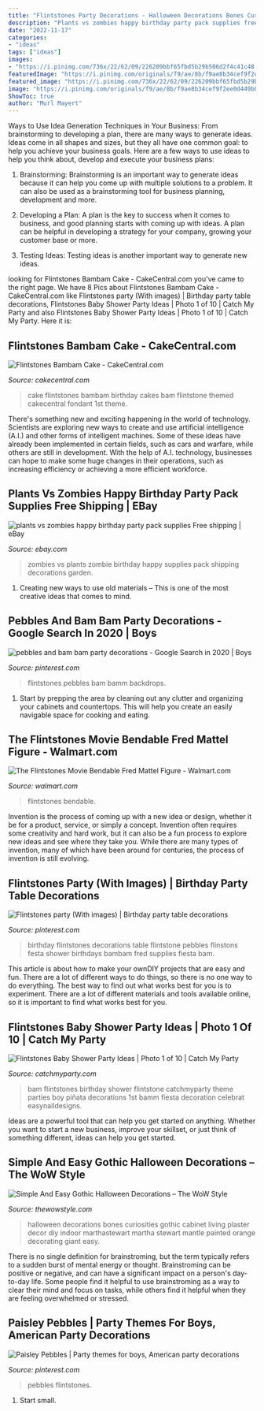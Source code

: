 ```yaml
---
title: "Flintstones Party Decorations - Halloween Decorations Bones Curiosities Gothic Cabinet Living Plaster Decor Diy Indoor Marthastewart Martha Stewart Mantle Painted Orange Decorating Giant Easy"
description: "Plants vs zombies happy birthday party pack supplies free shipping"
date: "2022-11-17"
categories:
- "ideas"
tags: ["ideas"]
images:
- "https://i.pinimg.com/736x/22/62/09/226209bbf65fbd5b29b506d2f4c41c48.jpg"
featuredImage: "https://i.pinimg.com/originals/f9/ae/8b/f9ae8b34cef9f2ee0d449b08e259fc01.jpg"
featured_image: "https://i.pinimg.com/736x/22/62/09/226209bbf65fbd5b29b506d2f4c41c48.jpg"
image: "https://i.pinimg.com/originals/f9/ae/8b/f9ae8b34cef9f2ee0d449b08e259fc01.jpg"
ShowToc: true
author: "Murl Mayert"
---
```



Ways to Use Idea Generation Techniques in Your Business: From brainstorming to developing a plan, there are many ways to generate ideas.
Ideas come in all shapes and sizes, but they all have one common goal: to help you achieve your business goals. Here are a few ways to use ideas to help you think about, develop and execute your business plans:
1. Brainstorming: Brainstorming is an important way to generate ideas because it can help you come up with multiple solutions to a problem. It can also be used as a brainstorming tool for business planning, development and more.

2. Developing a Plan: A plan is the key to success when it comes to business, and good planning starts with coming up with ideas. A plan can be helpful in developing a strategy for your company, growing your customer base or more.

3. Testing Ideas: Testing ideas is another important way to generate new ideas.

	

		
looking for Flintstones Bambam Cake - CakeCentral.com you've came to the right page. We have 8 Pics about Flintstones Bambam Cake - CakeCentral.com like Flintstones party (With images) | Birthday party table decorations, Flintstones Baby Shower Party Ideas | Photo 1 of 10 | Catch My Party and also Flintstones Baby Shower Party Ideas | Photo 1 of 10 | Catch My Party. Here it is:
		
    
## Flintstones Bambam Cake - CakeCentral.com

<img loading=lazy src="https://cdn001.cakecentral.com/gallery/2015/03/900_9568471QhL_flintstones-bambam-cake.jpg" onerror="this.onerror=null;this.src='https://tse2.mm.bing.net/th?id=OIP.VPywld0ELLTT7KwwjKej-gHaJf&amp;pid=15.1';" alt="Flintstones Bambam Cake - CakeCentral.com">

_Source: cakecentral.com_

>cake flintstones bambam birthday cakes bam flintstone themed cakecentral fondant 1st theme. 

	

There's something new and exciting happening in the world of technology. Scientists are exploring new ways to create and use artificial intelligence (A.I.) and other forms of intelligent machines. Some of these ideas have already been implemented in certain fields, such as cars and warfare, while others are still in development. With the help of A.I. technology, businesses can hope to make some huge changes in their operations, such as increasing efficiency or achieving a more efficient workforce.

    
## Plants Vs Zombies Happy Birthday Party Pack Supplies Free Shipping | EBay

<img loading=lazy src="http://i.ebayimg.com/images/i/321497172068-0-1/s-l1000.jpg" onerror="this.onerror=null;this.src='https://tse3.mm.bing.net/th?id=OIP.Fvx2Q5Pf8lSel0ny_cYPcwHaJ4&amp;pid=15.1';" alt="plants vs zombies happy birthday party pack supplies Free shipping | eBay">

_Source: ebay.com_

>zombies vs plants zombie birthday happy supplies pack shipping decorations garden. 

	

1. Creating new ways to use old materials – This is one of the most creative ideas that comes to mind.

    
## Pebbles And Bam Bam Party Decorations - Google Search In 2020 | Boys

<img loading=lazy src="https://i.pinimg.com/736x/57/d6/3f/57d63f2035b809750bf7a87bf522f4e1.jpg" onerror="this.onerror=null;this.src='https://tse1.mm.bing.net/th?id=OIP.zYpGJJMFuPOl-J2Mf2IOsAHaJB&amp;pid=15.1';" alt="pebbles and bam bam party decorations - Google Search in 2020 | Boys">

_Source: pinterest.com_

>flintstones pebbles bam bamm backdrops. 

	

1. Start by prepping the area by cleaning out any clutter and organizing your cabinets and countertops. This will help you create an easily navigable space for cooking and eating.

    
## The Flintstones Movie Bendable Fred Mattel Figure - Walmart.com

<img loading=lazy src="https://i5.walmartimages.com/asr/ce87ffac-9f76-4f49-814c-ace5ba5fe81c_1.811823296d1707ef7c0a5a89c28c64e5.jpeg" onerror="this.onerror=null;this.src='https://tse3.mm.bing.net/th?id=OIP.rvakWONC77C3ACOmS3ULzAHaJ1&amp;pid=15.1';" alt="The Flintstones Movie Bendable Fred Mattel Figure - Walmart.com">

_Source: walmart.com_

>flintstones bendable. 

	

Invention is the process of coming up with a new idea or design, whether it be for a product, service, or simply a concept. Invention often requires some creativity and hard work, but it can also be a fun process to explore new ideas and see where they take you. While there are many types of invention, many of which have been around for centuries, the process of invention is still evolving.

    
## Flintstones Party (With Images) | Birthday Party Table Decorations

<img loading=lazy src="https://i.pinimg.com/originals/f9/ae/8b/f9ae8b34cef9f2ee0d449b08e259fc01.jpg" onerror="this.onerror=null;this.src='https://tse2.mm.bing.net/th?id=OIP.qS3swd-QJCm80SBuI76VswHaJ4&amp;pid=15.1';" alt="Flintstones party (With images) | Birthday party table decorations">

_Source: pinterest.com_

>birthday flintstones decorations table flintstone pebbles flinstons festa shower birthdays bambam fred supplies fiesta bam. 

	

This article is about how to make your ownDIY projects that are easy and fun. There are a lot of different ways to do things, so there is no one way to do everything. The best way to find out what works best for you is to experiment. There are a lot of different materials and tools available online, so it is important to find what works best for you.

    
## Flintstones Baby Shower Party Ideas | Photo 1 Of 10 | Catch My Party

<img loading=lazy src="https://photos-cdn.catchmyparty.com/PL/photos/0237/3775/img_1746.png" onerror="this.onerror=null;this.src='https://tse2.mm.bing.net/th?id=OIP.U7ZtYMAsFxRRgdlarSbIAgHaNL&amp;pid=15.1';" alt="Flintstones Baby Shower Party Ideas | Photo 1 of 10 | Catch My Party">

_Source: catchmyparty.com_

>bam flintstones birthday shower flintstone catchmyparty theme parties boy piñata decorations 1st bamm fiesta decoration celebrat easynaildesigns. 

	

Ideas are a powerful tool that can help you get started on anything. Whether you want to start a new business, improve your skillset, or just think of something different, ideas can help you get started.

    
## Simple And Easy Gothic Halloween Decorations – The WoW Style

<img loading=lazy src="http://thewowstyle.com/wp-content/uploads/2016/06/Gothic-party-food-Halloween-Decorations.jpg" onerror="this.onerror=null;this.src='https://tse1.mm.bing.net/th?id=OIP.9NT6L-PpgdBWuiivRzyvngHaJQ&amp;pid=15.1';" alt="Simple And Easy Gothic Halloween Decorations – The WoW Style">

_Source: thewowstyle.com_

>halloween decorations bones curiosities gothic cabinet living plaster decor diy indoor marthastewart martha stewart mantle painted orange decorating giant easy. 

	

There is no single definition for brainstroming, but the term typically refers to a sudden burst of mental energy or thought. Brainstroming can be positive or negative, and can have a significant impact on a person's day-to-day life. Some people find it helpful to use brainstroming as a way to clear their mind and focus on tasks, while others find it helpful when they are feeling overwhelmed or stressed.

    
## Paisley Pebbles | Party Themes For Boys, American Party Decorations

<img loading=lazy src="https://i.pinimg.com/736x/22/62/09/226209bbf65fbd5b29b506d2f4c41c48.jpg" onerror="this.onerror=null;this.src='https://tse4.mm.bing.net/th?id=OIP.71R3RYV8HhQe619w9IPo5AHaG0&amp;pid=15.1';" alt="Paisley Pebbles | Party themes for boys, American party decorations">

_Source: pinterest.com_

>pebbles flintstones. 

	

1. Start small.

